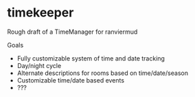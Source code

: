 # timekeeper
Rough draft of a TimeManager for ranviermud


Goals
- Fully customizable system of time and date tracking
- Day/night cycle
- Alternate descriptions for rooms based on time/date/season
- Customizable time/date based events
- ???

